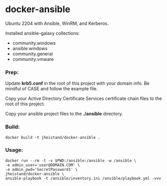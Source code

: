 # docker-ansible
Ubuntu 2204 with Ansible, WinRM, and Kerberos.

Installed ansible-galaxy collections:
- community.windows
- ansible.windows 
- community.general 
- community.vmware 

### Prep:

Update **krb5.conf** in the root of this project with your domain info.  Be mindful of CASE and follow the example file.

Copy your Active Directory Certificate Services certificate chain files to the root of this project.

Copy your ansible project files to the **./ansible** directory.

### Build:

    docker build -t jheistand/docker-ansible .


### Usage:

    docker run --rm -t -v $PWD:/ansible:/ansible -w /ansible \
    -e admin_user='user@DOMAIN.COM' \
    -e admin_pwd='SecretPassword1' \
    jheistand/docker-ansible \
    ansible-playbook -t /ansible/inventory.ini /ansible/playbook.yml -vvv